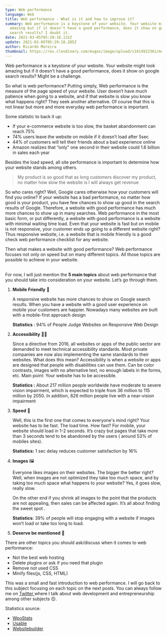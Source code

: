 ```yaml
---
type: Web performance
language: Web
title: Web performance - What is it and how to improve it?
summary: Web performance is a keystone of your website. Your website might look
  amazing but if it doesn't have a good performance, does it show on google
  search results? I doubt it.
date: 2021-03-05T05:29:18.132Z
update: 2021-03-05T05:29:18.285Z
author: Ricardo Moreira
thumbnail: https://res.cloudinary.com/mugas/image/upload/v1614922361/monday_zv1qaj.png
---
```

Web performance is a keystone of your website. Your website might look amazing but if it doesn't have a good performance, does it show on google search results? Might be a challenge. 

So what is web performance? Putting simply, Web performance is the measure of the page speed of your website. User doesn’t have much patience when going to a website, and if that website is slow you know what happens right? They seek another alternative. Of course that this is not linear but more and more everyday web performance is important. 

Some statistic to back it up: 

* If your e-commerce website is too slow, the basket abandonment can reach 75%
* 74% users leave the website on mobile if it doesn’t load after 5sec
* 44% of customers will tell their friends about a bad experience online
* Amazon realizes that “only” one second in their website could 1.6 billion in sales each year

Besides the load speed, all site performance is important to determine how your website stands among others. 

> My product is so good that as long customers discover my product, no matter how slow the website is I will always get revenue

So who cares right? Well, Google cares otherwise how your customers will find you online?  If your website has a bad performance, no matter how good is your product, you have few chances to show up good in the search results of Google.  Therefore, a website with good performance has much more chances to show up in many searches. Web performance in the most basic form, or put differently, a website with good performance is a website with minimal waiting time load. Even that your website is fast but on mobile is not responsive, your customer ends up going to a different website right? Thus responsive website, i.e. a website that is mobile friendly is a good check web performance checklist for any website. 

Then what makes a website with good performance? Web performance focuses not only on speed but on many different topics. All those topics are possible to achieve in your website.

\
For now, I will just mention the **5 main topics** about web performance that you should take into consideration on your website. Let’s go through them.

1. **Mobile Friendly**  📱

   A responsive website has more chances to show on Google search results. When you have a website with a good user experience on mobile your customers are happier. Nowadays many websites are built with a mobile-first approach design 

   **Statistics** : 94% of People Judge Websites on Responsive Web Design

2. **Accessibility** 🦻🏻

   Since a directive from 2016, all websites or apps of the public sector are demanded to meet technical accessibility standards. Most private companies are now also implementing the same standards to their websites. What does this mean? Accessibility is when a website or apps are designed that people with disabilities can use them. Can be color contrasts, images with no alternative text, no enough labels in the forms, etc. Main point: Your website has to be accessible. 

   **Statistics :**  About 217 million people worldwide have moderate to severe vision impairment, which is expected to triple from 36 million to 115 million by 2050. In addition, 826 million people live with a near-vision impairment
3. **Speed** 🚄

    Well, this is the first one that comes to everyone's mind right? Your website has to be fast. The load time. How fast? For mobile, your website should load in 1-2 seconds. It’s crazy but pages that take more than 3 seconds tend to be abandoned by the users ( around 53% of mobiles sites). 

   **Statistics:** 1 sec delay reduces customer satisfaction by 16%
4. **Images** 🖼️

   Everyone likes images on their websites. The bigger the better right? Well, when images are not optimized they take too much space, and by taking too much space what happens to your website? Yes, it goes slow, really slow. 

   On the other end  if you shrink all images to the point that the products are not appealing, then sales can be affected again. It’s all about finding the sweet spot .

   **Statistics**: 39% of people will stop engaging with a website if images won’t load or take too long to load.
5. **Deserve be mentioned** 🍢

There are other topics you should ask/discuss when it comes to web performance: 

* Not the best web hosting
* Delete plugins or ask if you need that plugin
* Remove not used CSS
* Minify files(js, CSS, HTML)

This was a small and fast introduction to web performance. I will go back to this subject focusing on each topic on the next posts. 
You can always follow me on [Twitter ](https://twitter.com/mugas11)where I talk about web development and entrepreneurship among other subjects 😊.



Statistics source:

* [WpoStats](https://wpostats.com/)
* [Usable](https://blog.usablenet.com/)
* [Websitebuilder](https://www.websitebuilderexpert.com/building-websites/website-load-time-statistics/)